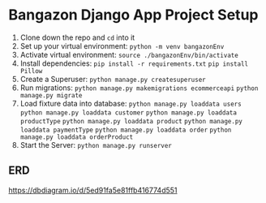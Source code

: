 # Bangazon Django App Project Setup

1. Clone down the repo and `cd` into it
1. Set up your virtual environment:
   `python -m venv bangazonEnv`
1. Activate virtual environment:
   `source ./bangazonEnv/bin/activate`
1. Install dependencies:
   `pip install -r requirements.txt`
   `pip install Pillow`
1. Create a Superuser:
   `python manage.py createsuperuser`
1. Run migrations:
   `python manage.py makemigrations ecommerceapi`
   `python manage.py migrate`
1. Load fixture data into database:
   `python manage.py loaddata users`
   `python manage.py loaddata customer`
   `python manage.py loaddata productType`
   `python manage.py loaddata product`
   `python manage.py loaddata paymentType`
   `python manage.py loaddata order`
   `python manage.py loaddata orderProduct`
1. Start the Server:
   `python manage.py runserver`

## ERD
https://dbdiagram.io/d/5ed91fa5e81ffb416774d551